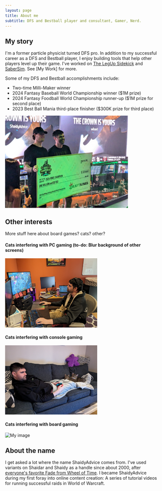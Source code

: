```yaml
---
layout: page
title: About me
subtitle: DFS and Bestball player and consultant, Gamer, Nerd.  
---
```

## My story
I'm a former particle physicist turned DFS pro. In addition to my successful career as a DFS and Bestball player, I enjoy building tools that help other players level up their game. I've worked on [The LegUp Sidekick](https://www.legendaryupside.com/sidekick/) and [SaberSim](https://www.sabersim.com/). See [My Work] for more. 

Some of my DFS and Bestball accomplishments include: 
- Two-time Milli-Maker winner
- 2024 Fantasy Baseball World Championship winner ($1M prize)
- 2024 Fantasy Foodball World Championship runner-up ($1M prize for second place)
- 2023 Best Ball Mania third-place finisher ($300K prize for third place)

<img src="assets/FBWC_2024.jpg" alt="My image" width="400">

## Other interests
More stuff here about board games? cats? other? 

#### Cats interfering with PC gaming (to-do: Blur background of other screens)
<img src="assets/cats-and-league.jpg" alt="My image" width="300">

#### Cats interfering with console gaming
<img src="assets/cats-and-switch.jpg" alt="My image" width="300">

#### Cats interfering with board gaming
<img src="cat-and-board-games.jpg" alt="My image" width="300">

## About the name
I get asked a lot where the name ShaidyAdvice comes from. I've used variants on Shaidar and Shaidy as a handle since about 2000, after [everyone's favorite Fade from Wheel of Time](https://wot.fandom.com/wiki/Shaidar_Haran). I became ShaidyAdvice during my first foray into online content creation: A series of tutorial videos for running successful raids in World of Warcraft. 

